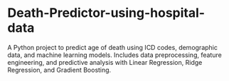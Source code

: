 # Death-Predictor-using-hospital-data
A Python project to predict age of death using ICD codes, demographic data, and machine learning models. Includes data preprocessing, feature engineering, and predictive analysis with Linear Regression, Ridge Regression, and Gradient Boosting.

